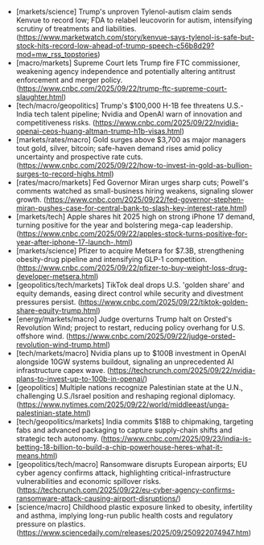 - [markets/science] Trump's unproven Tylenol-autism claim sends Kenvue to record low; FDA to relabel leucovorin for autism, intensifying scrutiny of treatments and liabilities. (https://www.marketwatch.com/story/kenvue-says-tylenol-is-safe-but-stock-hits-record-low-ahead-of-trump-speech-c56b8d29?mod=mw_rss_topstories)
- [macro/markets] Supreme Court lets Trump fire FTC commissioner, weakening agency independence and potentially altering antitrust enforcement and merger policy. (https://www.cnbc.com/2025/09/22/trump-ftc-supreme-court-slaughter.html)
- [tech/macro/geopolitics] Trump's $100,000 H-1B fee threatens U.S.-India tech talent pipeline; Nvidia and OpenAI warn of innovation and competitiveness risks. (https://www.cnbc.com/2025/09/22/nvidia-openai-ceos-huang-altman-trump-h1b-visas.html)
- [markets/rates/macro] Gold surges above $3,700 as major managers tout gold, silver, bitcoin; safe-haven demand rises amid policy uncertainty and prospective rate cuts. (https://www.cnbc.com/2025/09/22/how-to-invest-in-gold-as-bullion-surges-to-record-highs.html)
- [rates/macro/markets] Fed Governor Miran urges sharp cuts; Powell's comments watched as small-business hiring weakens, signaling slower growth. (https://www.cnbc.com/2025/09/22/fed-governor-stephen-miran-pushes-case-for-central-bank-to-slash-key-interest-rate.html)
- [markets/tech] Apple shares hit 2025 high on strong iPhone 17 demand, turning positive for the year and bolstering mega-cap leadership. (https://www.cnbc.com/2025/09/22/apples-stock-turns-positive-for-year-after-iphone-17-launch-.html)
- [markets/science] Pfizer to acquire Metsera for $7.3B, strengthening obesity-drug pipeline and intensifying GLP-1 competition. (https://www.cnbc.com/2025/09/22/pfizer-to-buy-weight-loss-drug-developer-metsera.html)
- [geopolitics/tech/markets] TikTok deal drops U.S. 'golden share' and equity demands, easing direct control while security and divestment pressures persist. (https://www.cnbc.com/2025/09/22/tiktok-golden-share-equity-trump.html)
- [energy/markets/macro] Judge overturns Trump halt on Orsted's Revolution Wind; project to restart, reducing policy overhang for U.S. offshore wind. (https://www.cnbc.com/2025/09/22/judge-orsted-revolution-wind-trump.html)
- [tech/markets/macro] Nvidia plans up to $100B investment in OpenAI alongside 10GW systems buildout, signaling an unprecedented AI infrastructure capex wave. (https://techcrunch.com/2025/09/22/nvidia-plans-to-invest-up-to-100b-in-openai/)
- [geopolitics] Multiple nations recognize Palestinian state at the U.N., challenging U.S./Israel position and reshaping regional diplomacy. (https://www.nytimes.com/2025/09/22/world/middleeast/unga-palestinian-state.html)
- [tech/geopolitics/markets] India commits $18B to chipmaking, targeting fabs and advanced packaging to capture supply-chain shifts and strategic tech autonomy. (https://www.cnbc.com/2025/09/23/india-is-betting-18-billion-to-build-a-chip-powerhouse-heres-what-it-means.html)
- [geopolitics/tech/macro] Ransomware disrupts European airports; EU cyber agency confirms attack, highlighting critical-infrastructure vulnerabilities and economic spillover risks. (https://techcrunch.com/2025/09/22/eu-cyber-agency-confirms-ransomware-attack-causing-airport-disruptions/)
- [science/macro] Childhood plastic exposure linked to obesity, infertility and asthma, implying long-run public health costs and regulatory pressure on plastics. (https://www.sciencedaily.com/releases/2025/09/250922074947.htm)